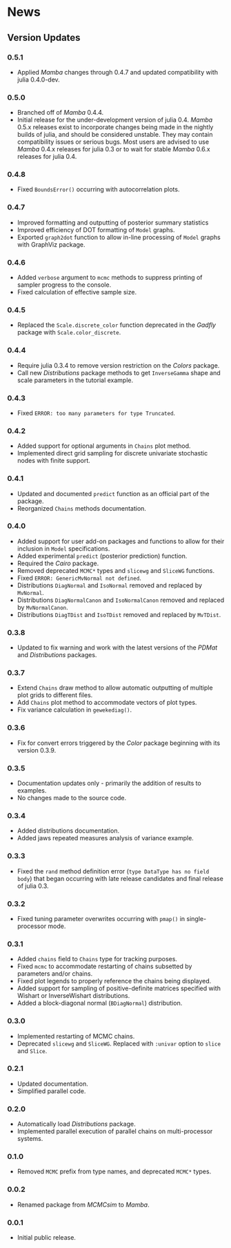 # News

## Version Updates

### 0.5.1
* Applied *Mamba* changes through 0.4.7 and updated compatibility with julia 0.4.0-dev.

### 0.5.0
* Branched off of *Mamba* 0.4.4.
* Initial release for the under-development version of julia 0.4.  *Mamba* 0.5.x releases exist to incorporate changes being made in the nightly builds of julia, and should be considered unstable.  They may contain compatibility issues or serious bugs.  Most users are advised to use *Mamba* 0.4.x releases for julia 0.3 or to wait for stable *Mamba* 0.6.x releases for julia 0.4.

### 0.4.8
* Fixed `BoundsError()` occurring with autocorrelation plots.

### 0.4.7
* Improved formatting and outputting of posterior summary statistics
* Improved efficiency of DOT formatting of `Model` graphs.
* Exported `graph2dot` function to allow in-line processing of `Model` graphs with GraphViz package.

### 0.4.6
* Added `verbose` argument to `mcmc` methods to suppress printing of sampler progress to the console.
* Fixed calculation of effective sample size.

### 0.4.5
* Replaced the `Scale.discrete_color` function deprecated in the *Gadfly* package with `Scale.color_discrete`.

### 0.4.4
* Require julia 0.3.4 to remove version restriction on the *Colors* package.
* Call new *Distributions* package methods to get `InverseGamma` shape and scale parameters in the tutorial example.

### 0.4.3
* Fixed `ERROR: too many parameters for type Truncated`.

### 0.4.2
* Added support for optional arguments in `Chains` plot method.
* Implemented direct grid sampling for discrete univariate stochastic nodes with finite support.

### 0.4.1
* Updated and documented `predict` function as an official part of the package.
* Reorganized `Chains` methods documentation.

### 0.4.0

* Added support for user add-on packages and functions to allow for their inclusion in `Model` specifications.
* Added experimental `predict` (posterior prediction) function.
* Required the *Cairo* package.
* Removed deprecated `MCMC*` types and `slicewg` and `SliceWG` functions.
* Fixed `ERROR: GenericMvNormal not defined`.
* Distributions `DiagNormal` and `IsoNormal` removed and replaced by `MvNormal`.
* Distributions `DiagNormalCanon` and `IsoNormalCanon` removed and replaced by `MvNormalCanon`.
* Distributions `DiagTDist` and `IsoTDist` removed and replaced by `MvTDist`.

### 0.3.8

* Updated to fix warning and work with the latest versions of the *PDMat* and *Distributions* packages.

### 0.3.7

* Extend `Chains` draw method to allow automatic outputting of multiple plot grids to different files.
* Add `Chains` plot method to accommodate vectors of plot types.
* Fix variance calculation in `gewekediag()`.

### 0.3.6

* Fix for convert errors triggered by the *Color* package beginning with its version 0.3.9.

### 0.3.5

* Documentation updates only - primarily the addition of results to examples.
* No changes made to the source code.

### 0.3.4

* Added distributions documentation.
* Added jaws repeated measures analysis of variance example.

### 0.3.3

* Fixed the `rand` method definition error (`type DataType has no field body`) that began occurring with late release candidates and final release of julia 0.3.

### 0.3.2

* Fixed tuning parameter overwrites occurring with `pmap()` in single-processor mode.

### 0.3.1

* Added `chains` field to `Chains` type for tracking purposes.
* Fixed `mcmc` to accommodate restarting of chains subsetted by parameters and/or chains.
* Fixed plot legends to properly reference the chains being displayed.
* Added support for sampling of positive-definite matrices specified with Wishart or InverseWishart distributions.
* Added a block-diagonal normal (`BDiagNormal`) distribution.

### 0.3.0

* Implemented restarting of MCMC chains.
* Deprecated `slicewg` and `SliceWG`.  Replaced with `:univar` option to `slice` and `Slice`.

### 0.2.1

* Updated documentation.
* Simplified parallel code.

### 0.2.0

* Automatically load *Distributions* package.
* Implemented parallel execution of parallel chains on multi-processor systems.

### 0.1.0

* Removed `MCMC` prefix from type names, and deprecated `MCMC*` types.

### 0.0.2

* Renamed package from *MCMCsim* to *Mamba*.

### 0.0.1

* Initial public release.
